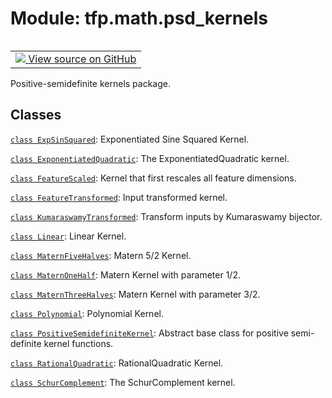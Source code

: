 <div itemscope itemtype="http://developers.google.com/ReferenceObject">
<meta itemprop="name" content="tfp.math.psd_kernels" />
<meta itemprop="path" content="Stable" />
</div>

# Module: tfp.math.psd_kernels


<table class="tfo-notebook-buttons tfo-api" align="left">

<td>
  <a target="_blank" href="https://github.com/tensorflow/probability/blob/master/tensorflow_probability/python/math/psd_kernels/__init__.py">
    <img src="https://www.tensorflow.org/images/GitHub-Mark-32px.png" />
    View source on GitHub
  </a>
</td></table>



Positive-semidefinite kernels package.

<!-- Placeholder for "Used in" -->


## Classes

[`class ExpSinSquared`](../../tfp/positive_semidefinite_kernels/ExpSinSquared.md): Exponentiated Sine Squared Kernel.

[`class ExponentiatedQuadratic`](../../tfp/positive_semidefinite_kernels/ExponentiatedQuadratic.md): The ExponentiatedQuadratic kernel.

[`class FeatureScaled`](../../tfp/positive_semidefinite_kernels/FeatureScaled.md): Kernel that first rescales all feature dimensions.

[`class FeatureTransformed`](../../tfp/positive_semidefinite_kernels/FeatureTransformed.md): Input transformed kernel.

[`class KumaraswamyTransformed`](../../tfp/positive_semidefinite_kernels/KumaraswamyTransformed.md): Transform inputs by Kumaraswamy bijector.

[`class Linear`](../../tfp/positive_semidefinite_kernels/Linear.md): Linear Kernel.

[`class MaternFiveHalves`](../../tfp/positive_semidefinite_kernels/MaternFiveHalves.md): Matern 5/2 Kernel.

[`class MaternOneHalf`](../../tfp/positive_semidefinite_kernels/MaternOneHalf.md): Matern Kernel with parameter 1/2.

[`class MaternThreeHalves`](../../tfp/positive_semidefinite_kernels/MaternThreeHalves.md): Matern Kernel with parameter 3/2.

[`class Polynomial`](../../tfp/positive_semidefinite_kernels/Polynomial.md): Polynomial Kernel.

[`class PositiveSemidefiniteKernel`](../../tfp/positive_semidefinite_kernels/PositiveSemidefiniteKernel.md): Abstract base class for positive semi-definite kernel functions.

[`class RationalQuadratic`](../../tfp/positive_semidefinite_kernels/RationalQuadratic.md): RationalQuadratic Kernel.

[`class SchurComplement`](../../tfp/positive_semidefinite_kernels/SchurComplement.md): The SchurComplement kernel.

